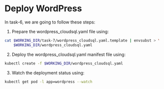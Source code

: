 # Deploy WordPress

In task-6, we are going to follow these steps:

1. Prepare the wordpress_cloudsql.yaml file using:
```bash
cat $WORKING_DIR/task-7/wordpress_cloudsql.yaml.template | envsubst > \
    $WORKING_DIR/wordpress_cloudsql.yaml
```
2. Deploy the wordpress_cloudsql.yaml manifest file using:
```bash
kubectl create -f $WORKING_DIR/wordpress_cloudsql.yaml
```
3. Watch the deployment status using:
```bash
kubectl get pod -l app=wordpress --watch
```
